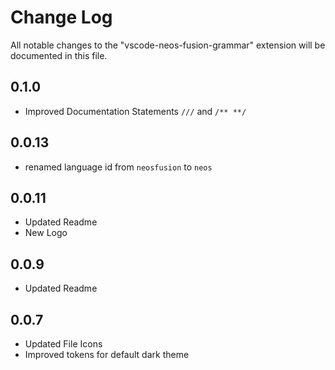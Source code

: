 # Change Log

All notable changes to the "vscode-neos-fusion-grammar" extension will be documented in this file.

## 0.1.0

- Improved Documentation Statements `///` and `/** **/`

## 0.0.13

- renamed language id from `neosfusion` to `neos`

## 0.0.11

- Updated Readme
- New Logo

## 0.0.9

- Updated Readme

## 0.0.7

- Updated File Icons
- Improved tokens for default dark theme

